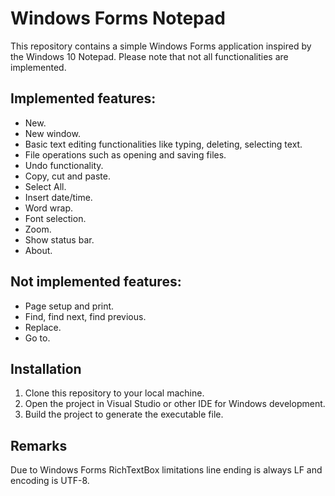 # Windows Forms Notepad
This repository contains a simple Windows Forms application inspired by the Windows 10 Notepad. Please note that not all functionalities are implemented.

## Implemented features:
- New.
- New window.
- Basic text editing functionalities like typing, deleting, selecting text.
- File operations such as opening and saving files.
- Undo functionality.
- Copy, cut and paste.
- Select All.
- Insert date/time.
- Word wrap.
- Font selection.
- Zoom.
- Show status bar.
- About.

## Not implemented features:
- Page setup and print.
- Find, find next, find previous.
- Replace.
- Go to.

## Installation
1. Clone this repository to your local machine.
2. Open the project in Visual Studio or other IDE for Windows development.
3. Build the project to generate the executable file.

## Remarks
Due to Windows Forms RichTextBox limitations line ending is always LF and encoding is UTF-8.
